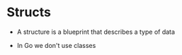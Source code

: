 # Structs


*  A structure is a blueprint that describes a type of data

- In Go we don't use classes